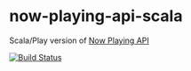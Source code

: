 # now-playing-api-scala

Scala/Play version of [Now Playing API](https://github.com/bhoggard/now-playing-api)

[![Build Status](https://travis-ci.org/bhoggard/now-playing-api-scala.svg?branch=master)](https://travis-ci.org/bhoggard/now-playing-api-scala)
